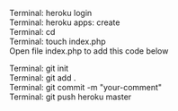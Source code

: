 Terminal: heroku login <br>
Terminal: heroku apps: create <your-app> <br>
Terminal: cd <your-project> <br>
Terminal: touch index.php <br>
Open file index.php to add this code below <br>
<?php header( 'Location: /index.html' ) ;  ?>
Terminal: git init <br>
Terminal: git add .<br>
Terminal: git commit -m "your-comment"<br>
Terminal: git push heroku master<br>
